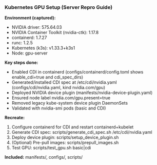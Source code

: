 ### Kubernetes GPU Setup (Server Repro Guide)

**Environment (captured):**
- NVIDIA driver: 575.64.03
- NVIDIA Container Toolkit (nvidia-ctk): 1.17.8
- containerd: 1.7.27
- runc: 1.2.5
- Kubernetes (k3s): v1.33.3+k3s1
- Node: gpu-server

**Key steps done:**
- Enabled CDI in containerd (configs/containerd/config.toml shows enable_cdi=true and cdi_spec_dirs)
- Generated/installed CDI spec at /etc/cdi/nvidia.yaml (configs/cdi/nvidia.yaml, kind nvidia.com/gpu)
- Deployed NVIDIA device plugin (manifests/nvidia-device-plugin.yaml)
- Ensured node label nvidia.com/gpu.present=true
- Removed legacy kube-system device plugin DaemonSets
- Validated with nvidia-smi pods (basic and CDI)

**Recreate:**
1) Configure containerd for CDI and restart containerd+kubelet
2) Generate CDI spec: scripts/generate_cdi_spec.sh /etc/cdi/nvidia.yaml
3) Deploy device plugin: scripts/setup_device_plugin.sh
4) (Optional) Pre-pull images: scripts/prepull_images.sh
5) Test GPU: scripts/test_gpu.sh basic|cdi

**Included:** manifests/, configs/, scripts/
